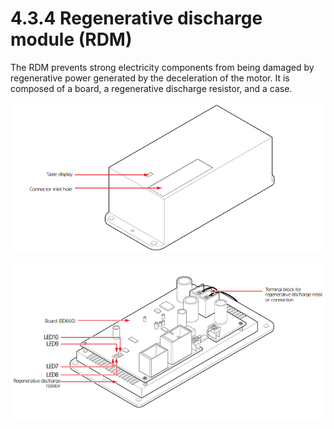 # 4.3.4 Regenerative discharge module (RDM)

The RDM prevents strong electricity components from being damaged by regenerative power generated by the deceleration of the motor. It is composed of a board, a regenerative discharge resistor, and a case.

![Figure 37 Outside view of the RDM](<../../../_assets/image (27).png>)

![Figure 38 Inside view of the RDM](<../../../_assets/image (28).png>)
